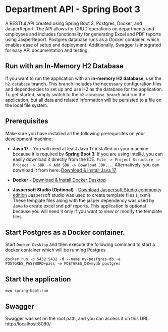 # Department API - Spring Boot 3

A RESTful API created using Spring Boot 3, Postgres, Docker, and JasperReport. The API allows for CRUD operations on departments and employees and includes functionality for generating Excel and PDF reports using JasperReport. Postgres database runs as a Docker container, which enables ease of setup and deployment. Additionally, Swagger is integrated for easy API documentation and testing.

## Run with an In-Memory H2 Database
If you want to run the application with an **in-memory H2 database**, use the `h2-database` branch. 
This branch includes the necessary configuration files and dependencies to set up and use H2 as the database for the application. 
To get started, simply switch to the `h2-database branch` and run the application, but all data and related information 
will be persisted to a file on the local file system.


## Prerequisites
Make sure you have installed all the following prerequisites on your development machine:

* **Java 17** - You will need at least Java 17 installed on your machine because it is required by **Spring Boot 3**. 
If you are using IntelliJ, you can easily download it directly from the IDE. 
`File -> Project Structure -> Project -> SDK -> Add SDK -> Download JDK...`. Alternatively, you can download it from 
here: [Download & Install Java 17](https://www.oracle.com/java/technologies/downloads/#java17) 


* **Docker** - [Download & Install Docker Desktop](https://www.docker.com/products/docker-desktop/)


* **Jaspersoft Studio (Optional)** - [Download Jaspersoft Studio community edition](https://community.jaspersoft.com/project/jaspersoft-studio/releases)
Jaspersoft studio was used to create template files (.jrxml). These template files along with the jasper dependency was
used by Java to create excel snd pdf reports. This application is optional because you will need it only if you want to 
view or modify the template files.


## Start Postgres as a Docker container.
Start `Docker Desktop` and then execute the following command to start a docker container which will be running Postgres <br>

```shell
docker run -p 5432:5432 -d --name my-postgres-db -e POSTGRES_PASSWORD=pass -e POSTGRES_DB=mydb postgres
```

## Start the application
```shell
mvn spring-boot:run
```

## Swagger
Swagger was set on the root path, and you can access it on this URL: http://localhost:8080/

